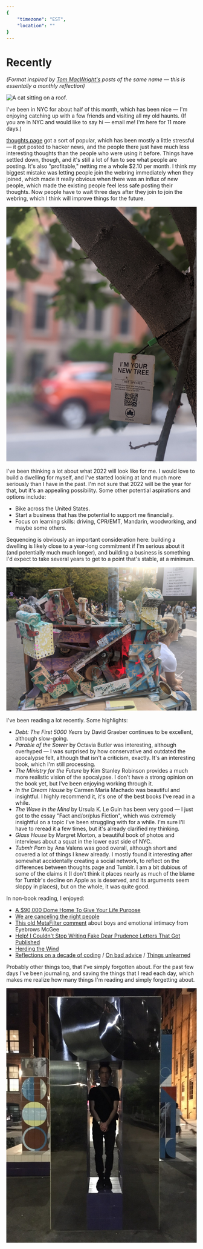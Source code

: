 ```yaml
---
{
	"timezone": "EST",
	"location": ""
}
---
```

# Recently

*(Format inspired by [Tom MacWright's](https://macwright.com/) posts of the same name — this is essentally a monthly reflection)*

<img src="/img/post/2021-09-recently/wendy.jpg" alt="A cat sitting on a roof."/>

I've been in NYC for about half of this month, which has been nice — I'm enjoying catching up with a few friends and visiting all my old haunts. (If you are in NYC and would like to say hi — email me! I'm here for 11 more days.)

[thoughts.page](https://thoughts.page) got a sort of popular, which has been mostly a little stressful — it got posted to hacker news, and the people there just have much less interesting thoughts than the people who were using it before. Things have settled down, though, and it's still a lot of fun to see what people are posting. It's also "profitable," netting me a whole $2.10 per month. I think my biggest mistake was letting people join the webring immediately when they joined, which made it really obvious when there was an influx of new people, which made the existing people feel less safe posting their thoughts. Now people have to wait three days after they join to join the webring, which I think will improve things for the future.

<img src="/img/post/2021-09-recently/new-tree.jpg" alt="A tag reading &quot;I'M YOUR NEW TREE&quot;, which contains information about the tree it's attached to."/>

I've been thinking a lot about what 2022 will look like for me. I would love to build a dwelling for myself, and I've started looking at land much more seriously than I have in the past. I'm not sure that 2022 will be the year for that, but it's an appealing possibility. Some other potential aspirations and options include:

* Bike across the United States.
* Start a business that has the potential to support me financially.
* Focus on learning skills: driving, CPR/EMT, Mandarin, woodworking, and maybe some others.

Sequencing is obviously an important consideration here: building a dwelling is likely close to a year-long commitment if I'm serious about it (and potentially much much longer), and building a business is something I'd expect to take several years to get to a point that's stable, at a minimum.

<img src="/img/post/2021-09-recently/the-worry-crusher.jpg" alt="A machine titled &quot;The Worry Crusher&quot;, designed to crush pieces of paper representing people's worries."/>

I've been reading a lot recently. Some highlights:

* *Debt: The First 5000 Years* by David Graeber continues to be excellent, although slow-going.
* *Parable of the Sower* by Octavia Butler was interesting, although overhyped — I was surprised by how conservative and outdated the apocalypse felt, although that isn't a criticism, exactly. It's an interesting book, which I'm still processing.
* *The Ministry for the Future* by Kim Stanley Robinson provides a much more realistic vision of the apocalypse. I don't have a strong opinion on the book yet, but I've been enjoying working through it.
* *In the Dream House* by Carmen Maria Machado was beautiful and insightful. I highly recommend it, it's one of the best books I've read in a while.
* *The Wave in the Mind* by Ursula K. Le Guin has been very good — I just got to the essay "Fact and/or/plus Fiction", which was extremely insightful on a topic I've been struggling with for a while. I'm sure I'll have to reread it a few times, but it's already clarified my thinking.
* *Glass House* by Margret Morton, a beautiful book of photos and interviews about a squat in the lower east side of NYC.
* *Tubmlr Porn* by Ana Valens was good overall, although short and covered a lot of things I knew already. I mostly found it interesting after somewhat accidentally creating a social network, to reflect on the differences between thoughts.page and Tumblr. I am a bit dubious of some of the claims it (I don't think it places nearly as much of the blame for Tumblr's decline on Apple as is deserved, and its arguments seem sloppy in places), but on the whole, it was quite good.

In non-book reading, I enjoyed:

* [A $90,000 Dome Home To Give Your Life Purpose](https://defector.com/zillow-finds-dome-home/)
* [We are canceling the right people](https://www.sfgate.com/sf-culture/article/Drew-Magary-cancel-culture-15495803.php)
* [This old MetaFilter comment](https://www.metafilter.com/157133/Its-just-not-worth-it#6400243) about boys and emotional intimacy from Eyebrows McGee
* [Help! I Couldn't Stop Writing Fake Dear Prudence Letters That Got Published](https://www.gawker.com/media/dear-prudie-it-was-me-all-along)
* [Herding the Wind](http://www.kaapeli.fi/book/libpub/Z-Library_en.pdf)
* [Reflections on a decade of coding](https://scattered-thoughts.net/writing/reflections-on-a-decade-of-coding/) / [On bad advice](https://scattered-thoughts.net/writing/on-bad-advice/) / [Things unlearned](https://scattered-thoughts.net/writing/things-unlearned/)

Probably other things too, that I've simply forgotten about. For the past few days I've been journaling, and saving the things that I read each day, which makes me realize how many things I'm reading and simply forgetting about.

<img src="/img/post/2021-09-recently/wesley-aptekar-cassels-mirror-sculpture.jpeg" alt="A picture of Wesley Aptekar-Cassels standing in a rectangular metal sculpture."/>
